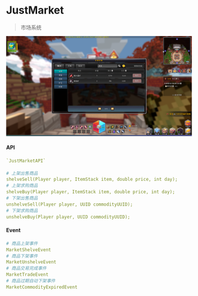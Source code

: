 # JustMarket

> 市场系统

![img](./.img/0.png)

#### API
```yaml
`JustMarketAPI`

# 上架出售商品
shelveSell(Player player, ItemStack item, double price, int day);
# 上架求购商品
shelveBuy(Player player, ItemStack item, double price, int day);
# 下架出售商品
unshelveSell(Player player, UUID commodityUUID);
# 下架求购商品
unshelveBuy(Player player, UUID commodityUUID);
```

#### Event
```yaml
# 商品上架事件
MarketShelveEvent
# 商品下架事件
MarketUnshelveEvent
# 商品交易完成事件
MarketTradeEvent
# 商品过期自动下架事件
MarketCommodityExpiredEvent
```